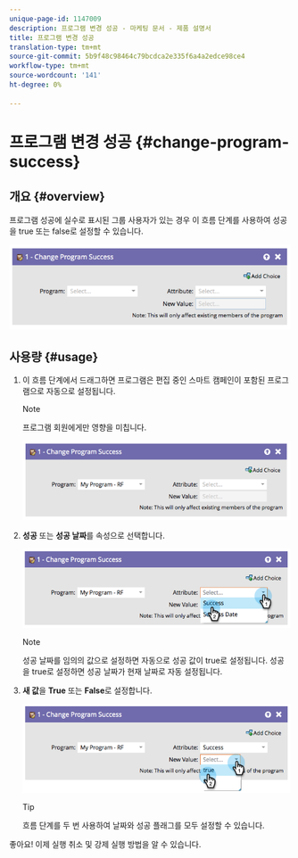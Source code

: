 ```yaml
---
unique-page-id: 1147009
description: 프로그램 변경 성공 - 마케팅 문서 - 제품 설명서
title: 프로그램 변경 성공
translation-type: tm+mt
source-git-commit: 5b9f48c98464c79bcdca2e335f6a4a2edce98ce4
workflow-type: tm+mt
source-wordcount: '141'
ht-degree: 0%

---
```



# 프로그램 변경 성공 {#change-program-success}

## 개요 {#overview}

프로그램 성공에 실수로 표시된 그룹 사용자가 있는 경우 이 흐름 단계를 사용하여 성공을 true 또는 false로 설정할 수 있습니다.

![](assets/image2014-9-22-14-3a45-3a8.png)

## 사용량 {#usage}

1. 이 흐름 단계에서 드래그하면 프로그램은 편집 중인 스마트 캠페인이 포함된 프로그램으로 자동으로 설정됩니다.

   >[!NOTE]
   >
   >프로그램 회원에게만 영향을 미칩니다.

   ![](assets/image2014-9-22-14-3a45-3a35.png)

1. **성공** 또는 **성공 날짜**&#x200B;를 속성으로 선택합니다.

   ![](assets/image2014-9-22-14-3a45-3a39.png)

   >[!NOTE]
   >
   >성공 날짜를 임의의 값으로 설정하면 자동으로 성공 값이 true로 설정됩니다. 성공을 true로 설정하면 성공 날짜가 현재 날짜로 자동 설정됩니다.

1. **새 값**&#x200B;을 **True** 또는 **False**&#x200B;로 설정합니다.

   ![](assets/image2014-9-22-14-3a45-3a55.png)

   >[!TIP]
   >
   >흐름 단계를 두 번 사용하여 날짜와 성공 플래그를 모두 설정할 수 있습니다.

좋아요! 이제 실행 취소 및 강제 실행 방법을 알 수 있습니다.
